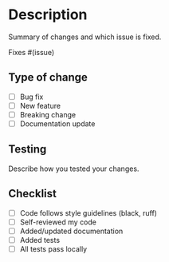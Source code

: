 # Description

Summary of changes and which issue is fixed.

Fixes #(issue)

## Type of change

- [ ] Bug fix
- [ ] New feature
- [ ] Breaking change
- [ ] Documentation update

## Testing

Describe how you tested your changes.

## Checklist

- [ ] Code follows style guidelines (black, ruff)
- [ ] Self-reviewed my code
- [ ] Added/updated documentation
- [ ] Added tests
- [ ] All tests pass locally
